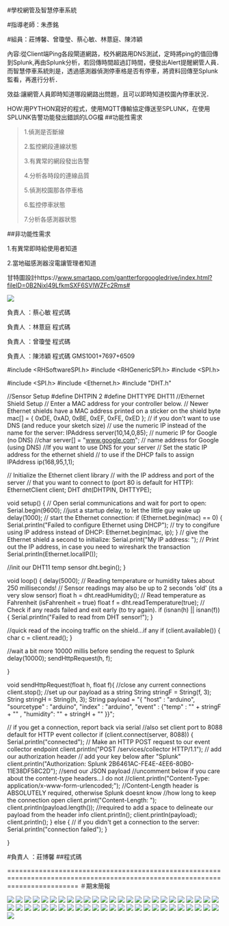 #學校網管及智慧停車系統

#指導老師：朱彥銘

#組員：莊博馨、曾瓊瑩、蔡心敏、林薏庭、陳沛穎

內容:從Client端Ping各段閘道網路，校外網路用DNS測試，定時將ping的值回傳到Splunk,再由Splunk分析，若回傳時間超過訂時間，便發出Alert提醒網管人員．
而智慧停車系統則是，透過感測器偵測停車格是否有停車，將資料回傳至Splunk監看，再進行分析．

效益:讓網管人員即時知道哪段網路出問題，且可以即時知道校園內停車狀況．


HOW:用PYTHON寫好的程式，使用MQTT傳輸協定傳送至SPLUNK，在使用SPLUNK告警功能發出錯誤的LOG檔
##功能性需求

>1.偵測是否斷線
>
>2.監控網段連線狀態
>
>3.有異常的網段發出告警
>
>4.分析各時段的連線品質
>
>5.偵測校園那各停車格
>
>6.監控停車狀態
>
>7.分析各感測器狀態

##非功能性需求

1.有異常即時給使用者知道

2.當地磁感測器沒電讓管理者知道


甘特圖設計https://www.smartapp.com/gantterforgoogledrive/index.html?fileID=0B2NixI49LfkmSXF6SVlWZFc2Rms#



![](01.PNG)
 
負責人 ：蔡心敏
  程式碼

負責人 ：林薏庭
  程式碼

負責人 ：曾瓊瑩
  程式碼

  負責人 ：陳沛穎
  程式碼
  GMS1001+7697+6509

#include <RHSoftwareSPI.h>
#include <RHGenericSPI.h>
#include <SPI.h>

#include <SPI.h>
#include <Ethernet.h>
#include "DHT.h"

//Sensor Setup
#define DHTPIN 2 
#define DHTTYPE DHT11
//Ethernet Shield Setup
// Enter a MAC address for your controller below.
// Newer Ethernet shields have a MAC address printed on a sticker on the shield
byte mac[] = { 0xDE, 0xAD, 0xBE, 0xEF, 0xFE, 0xED };
// if you don't want to use DNS (and reduce your sketch size)
// use the numeric IP instead of the name for the server:
IPAddress server(10,14,0,85);  // numeric IP for Google (no DNS)
//char server[] = "www.google.com";    // name address for Google (using DNS)
//If you want to use DNS for your server
// Set the static IP address for the ethernet shield
// to use if the DHCP fails to assign
IPAddress ip(168,95,1,1);

// Initialize the Ethernet client library
// with the IP address and port of the server
// that you want to connect to (port 80 is default for HTTP):
EthernetClient client;
DHT dht(DHTPIN, DHTTYPE);

void setup() {
  // Open serial communications and wait for port to open:
  Serial.begin(9600);
  //just a startup delay, to let the little guy wake up
  delay(1000);
  // start the Ethernet connection:
  if (Ethernet.begin(mac) == 0) {
    Serial.println("Failed to configure Ethernet using DHCP");
    // try to congifure using IP address instead of DHCP:
    Ethernet.begin(mac, ip);
  }
  // give the Ethernet shield a second to initialize:
  Serial.print("My IP address: ");
  // Print out the IP address, in case you need to wireshark the transaction
  Serial.println(Ethernet.localIP());
  
  //init our DHT11 temp sensor
  dht.begin();
}

void loop()
{
  delay(5000);
  // Reading temperature or humidity takes about 250 milliseconds!
  // Sensor readings may also be up to 2 seconds 'old' (its a very slow sensor)
  float h = dht.readHumidity();
  // Read temperature as Fahrenheit (isFahrenheit = true)
  float f = dht.readTemperature(true);
  // Check if any reads failed and exit early (to try again).
  if (isnan(h) || isnan(f)) {
    Serial.println("Failed to read from DHT sensor!");
  }

  //quick read of the incoing traffic on the shield...if any
  if (client.available()) {
    char c = client.read();
  }

  //wait a bit more 10000 millis before sending the request to Splunk
  delay(10000);
  sendHttpRequest(h, f);
  


}

void sendHttpRequest(float h, float f){
  //close any current connections
  client.stop();
  //set up our payload as a string
  String stringF = String(f, 3);
  String stringH = String(h, 3);
  String payload = "{ \"host\" : \"arduino\", \"sourcetype\" : \"arduino\", \"index\" : \"arduino\", \"event\" :  {\"temp\" : \"" + stringF + "\" , \"humidity\": \"" + stringH + "\" }}";

  // if you get a connection, report back via serial
  //also set client port to 8088 default for HTTP event collector
  if (client.connect(server, 8088)) {
    Serial.println("connected");
    // Make an HTTP POST request to our event collector endpoint
    client.println("POST /services/collector HTTP/1.1");
    // add our authorization header
    // add your key below after "Splunk"
    client.println("Authorization: Splunk 2B6461AC-FE4E-4EE6-80B0-11E38DF58C2D");
    //send our JSON payload
    //uncomment below if you care about the content-type headers...I do not
    //client.println("Content-Type: application/x-www-form-urlencoded;");
    //Content-Length header is ABSOLUTELY required, otherwise Splunk doesnt know
    //how long to keep the connection open
    client.print("Content-Length: ");
    client.println(payload.length());
    //required to add a space to delineate our payload from the header info
    client.println();
    client.println(payload);
    client.println();
  }
  else {
    // if you didn't get a connection to the server:
    Serial.println("connection failed");
  }

}

#負責人 ：莊博馨
##程式碼


==============================================================================================================================
＃期末簡報

![](投影片01.jpg)
![](投影片02.jpg)
![](投影片03.jpg)
![](投影片04.jpg)
![](投影片05.jpg)
![](投影片06.jpg)
![](投影片07.jpg)
![](投影片08.jpg)
![](投影片09.jpg)
![](投影片10.jpg)
![](投影片11.jpg)
![](投影片12.jpg)
![](投影片13.jpg)
![](投影片14.jpg)
![](投影片15.jpg)
![](投影片16.jpg)
![](投影片17.jpg)
![](投影片18.jpg)
![](投影片19.jpg)
![](投影片20.jpg)
![](投影片21.jpg)
![](投影片22.jpg)
![](投影片23.jpg)
![](投影片24.jpg)
![](投影片25.jpg)
![](投影片26.jpg)
![](投影片27.jpg)
![](投影片28.jpg)
![](投影片29.jpg)
![](投影片30.jpg)
![](投影片31.jpg)
![](投影片32.jpg)
![](投影片33.jpg)
![](投影片34.jpg)
![](投影片35.jpg)
![](投影片36.jpg)
![](投影片37.jpg)
![](投影片38.jpg)
![](投影片39.jpg)
![](投影片40.jpg)
![](投影片41.jpg)
![](投影片42.jpg)
![](投影片43.jpg)
![](投影片44.jpg)
![](投影片45.jpg)
![](投影片46.jpg)
![](投影片47.jpg)
![](投影片48.jpg)
![](投影片49.jpg)
![](投影片50.jpg)
![](投影片51.jpg)




